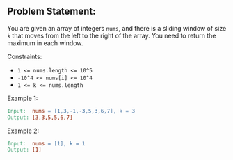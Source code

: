 ## Problem Statement:

You are given an array of integers `nums`, and there is a sliding window of size `k` that moves from the left to the right of the array.
You need to return the maximum in each window.

Constraints:

- `1 <= nums.length <= 10^5`
- `-10^4 <= nums[i] <= 10^4`
- `1 <= k <= nums.length`

Example 1:

```makefile
Input:  nums = [1,3,-1,-3,5,3,6,7], k = 3
Output: [3,3,5,5,6,7]
```

Example 2:

```makefile
Input:  nums = [1], k = 1
Output: [1]
```
